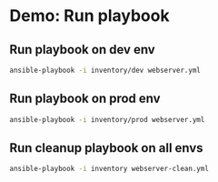 # Demo: Run playbook

## Run playbook on dev env

```bash
ansible-playbook -i inventory/dev webserver.yml
```

## Run playbook on prod env

```bash
ansible-playbook -i inventory/prod webserver.yml
```

## Run cleanup playbook on all envs

```bash
ansible-playbook -i inventory webserver-clean.yml
```
